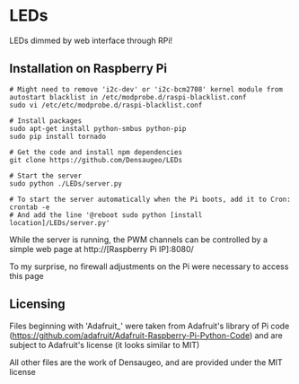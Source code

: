 # LEDs #

LEDs dimmed by web interface through RPi!

## Installation on Raspberry Pi ##

~~~
# Might need to remove 'i2c-dev' or 'i2c-bcm2708' kernel module from autostart blacklist in /etc/modprobe.d/raspi-blacklist.conf
sudo vi /etc/etc/modprobe.d/raspi-blacklist.conf

# Install packages
sudo apt-get install python-smbus python-pip
sudo pip install tornado

# Get the code and install npm dependencies
git clone https://github.com/Densaugeo/LEDs

# Start the server
sudo python ./LEDs/server.py

# To start the server automatically when the Pi boots, add it to Cron:
crontab -e
# And add the line '@reboot sudo python [install location]/LEDs/server.py'
~~~

While the server is running, the PWM channels can be controlled by a simple web page at http://[Raspberry Pi IP]:8080/

To my surprise, no firewall adjustments on the Pi were necessary to access this page

## Licensing ##

Files beginning with 'Adafruit_' were taken from Adafruit's library of Pi code (https://github.com/adafruit/Adafruit-Raspberry-Pi-Python-Code) and are subject to Adafruit's license (it looks similar to MIT)

All other files are the work of Densaugeo, and are provided under the MIT license
